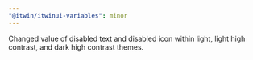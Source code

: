 ```yaml
---
"@itwin/itwinui-variables": minor
---
```


Changed value of disabled text and disabled icon within light, light high contrast, and dark high contrast themes.
